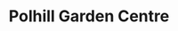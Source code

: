 ---
title: "Polhill Garden Centre"
url: /badgers-mount-sevenoaks/polhill-garden-centre/
shop: Garten-Center
---